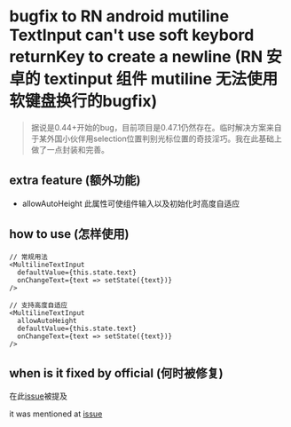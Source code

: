 # bugfix to RN android mutiline TextInput  can't use soft keybord returnKey to create a newline (RN 安卓的 textinput 组件 mutiline 无法使用软键盘换行的bugfix)
> 据说是0.44+开始的bug，目前项目是0.47.1仍然存在。临时解决方案来自于某外国小伙伴用selection位置判别光标位置的奇技淫巧。我在此基础上做了一点封装和完善。

## extra feature (额外功能)

- allowAutoHeight 此属性可使组件输入以及初始化时高度自适应

## how to use (怎样使用)

```
// 常规用法
<MultilineTextInput
  defaultValue={this.state.text}
  onChangeText={text => setState({text})}
/>

// 支持高度自适应
<MultilineTextInput
  allowAutoHeight
  defaultValue={this.state.text}
  onChangeText={text => setState({text})}
/>
```


## when is it fixed by official (何时被修复)


在此[issue](https://github.com/facebook/react-native/issues/12717)被提及

it was mentioned at [issue](https://github.com/facebook/react-native/issues/12717)




